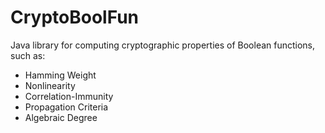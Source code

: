 # CryptoBoolFun
Java library for computing cryptographic properties of Boolean functions, such as:

* Hamming Weight
* Nonlinearity
* Correlation-Immunity
* Propagation Criteria
* Algebraic Degree
